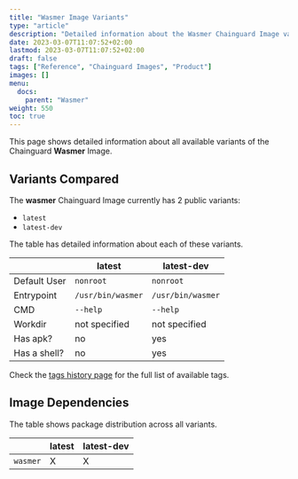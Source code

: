 ```yaml
---
title: "Wasmer Image Variants"
type: "article"
description: "Detailed information about the Wasmer Chainguard Image variants"
date: 2023-03-07T11:07:52+02:00
lastmod: 2023-03-07T11:07:52+02:00
draft: false
tags: ["Reference", "Chainguard Images", "Product"]
images: []
menu:
  docs:
    parent: "Wasmer"
weight: 550
toc: true
---
```


This page shows detailed information about all available variants of the Chainguard **Wasmer** Image.

## Variants Compared
The **wasmer** Chainguard Image currently has 2 public variants: 

- `latest`
- `latest-dev`

The table has detailed information about each of these variants.

|              | latest            | latest-dev        |
|--------------|-------------------|-------------------|
| Default User | `nonroot`         | `nonroot`         |
| Entrypoint   | `/usr/bin/wasmer` | `/usr/bin/wasmer` |
| CMD          | `--help`          | `--help`          |
| Workdir      | not specified     | not specified     |
| Has apk?     | no                | yes               |
| Has a shell? | no                | yes               |

Check the [tags history page](/chainguard/chainguard-images/reference/wasmer/tags_history/) for the full list of available tags.
## Image Dependencies
The table shows package distribution across all variants.

|          | latest | latest-dev |
|----------|--------|------------|
| `wasmer` | X      | X          |
